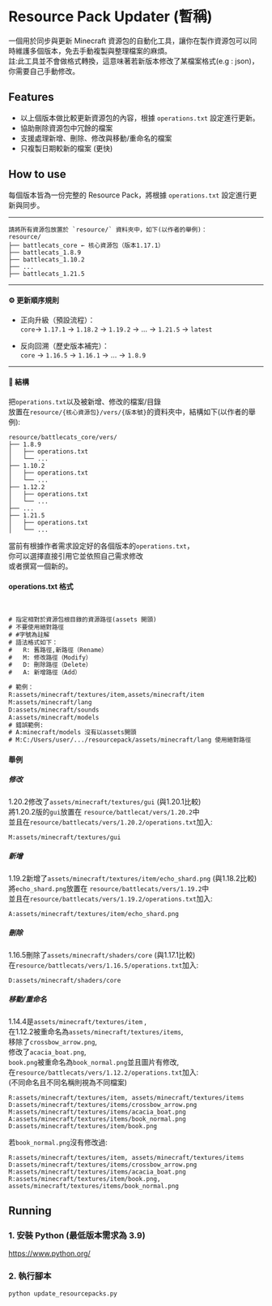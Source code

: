 # Resource Pack Updater (暫稱)

一個用於同步與更新 Minecraft 資源包的自動化工具，讓你在製作資源包可以同時維護多個版本，免去手動複製與整理檔案的麻煩。<br>
註:此工具並不會做格式轉換，這意味著若新版本修改了某檔案格式(e.g : json)，你需要自己手動修改。

## Features
- 以上個版本做比較更新資源包的內容，根據 `operations.txt` 設定進行更新。
- 協助刪除資源包中冗餘的檔案
- 支援處理新增、刪除、修改與移動/重命名的檔案
- 只複製日期較新的檔案 (更快)

## How to use

每個版本皆為一份完整的 Resource Pack，將根據 `operations.txt` 設定進行更新與同步。

---

```
請將所有資源包放置於 `resource/` 資料夾中，如下(以作者的舉例)：
resource/
├── battlecats_core ← 核心資源包（版本1.17.1）
├── battlecats_1.8.9
├── battlecats_1.10.2
├── ...
├── battlecats_1.21.5
```

---

#### ⚙️ 更新順序規則

- 正向升級（預設流程）：  
  `core`→ `1.17.1` → `1.18.2` → `1.19.2` → ... → `1.21.5` → `latest`

- 反向回溯（歷史版本補完）：  
  `core` → `1.16.5` → `1.16.1` → ... → `1.8.9`

---

#### 📄 結構

把`operations.txt`以及被新增、修改的檔案/目錄<br>
放置在`resource/{核心資源包}/vers/{版本號}`的資料夾中，結構如下(以作者的舉例):
```
resource/battlecats_core/vers/
├── 1.8.9
│   ├── operations.txt
│   └── ...
├── 1.10.2
│   ├── operations.txt
│   └── ...
├── 1.12.2
│   ├── operations.txt
│   └── ...
├── ...
├── 1.21.5
│   ├── operations.txt
│   └── ...
```
當前有根據作者需求設定好的各個版本的`operations.txt`，<br>
你可以選擇直接引用它並依照自己需求修改<br>
或者撰寫一個新的。<br>
#### operations.txt 格式
<br>

```txt
# 指定相對於資源包根目錄的資源路徑(assets 開頭)
# 不要使用絕對路徑
# #字號為註解
# 語法格式如下：
#   R: 舊路徑,新路徑（Rename）
#   M: 修改路徑（Modify）
#   D: 刪除路徑（Delete）
#   A: 新增路徑（Add）

# 範例：
R:assets/minecraft/textures/item,assets/minecraft/item
M:assets/minecraft/lang
D:assets/minecraft/sounds
A:assets/minecraft/models
# 錯誤範例:
# A:minecraft/models 沒有以assets開頭
# M:C:/Users/user/.../resourcepack/assets/minecraft/lang 使用絕對路徑
```

#### 舉例
##### 修改 
1.20.2修改了`assets/minecraft/textures/gui` (與1.20.1比較)<br>
將1.20.2版的`gui`放置在 `resource/battlecat/vers/1.20.2`中<br>
並且在`resource/battlecats/vers/1.20.2/operations.txt`加入:
```
M:assets/minecraft/textures/gui
```
##### 新增
1.19.2新增了`assets/minecraft/textures/item/echo_shard.png` (與1.18.2比較)<br>
將`echo_shard.png`放置在 `resource/battlecats/vers/1.19.2`中<br>
並且在`resource/battlecats/vers/1.19.2/operations.txt`加入:
```
A:assets/minecraft/textures/item/echo_shard.png
```
##### 刪除
1.16.5刪除了`assets/minecraft/shaders/core` (與1.17.1比較)<br>
在`resource/battlecats/vers/1.16.5/operations.txt`加入:
```
D:assets/minecraft/shaders/core
```
##### 移動/重命名
1.14.4是`assets/minecraft/textures/item` ,<br>
在1.12.2被重命名為`assets/minecraft/textures/items`,<br>
移除了`crossbow_arrow.png`,<br>
修改了`acacia_boat.png`,<br>
`book.png`被重命名為`book_normal.png`並且圖片有修改,<br>
在`resource/battlecats/vers/1.12.2/operations.txt`加入:<br>
(不同命名且不同名稱則視為不同檔案)
```
R:assets/minecraft/textures/item, assets/minecraft/textures/items
D:assets/minecraft/textures/items/crossbow_arrow.png
M:assets/minecraft/textures/items/acacia_boat.png
A:assets/minecraft/textures/items/book_normal.png
D:assets/minecraft/textures/item/book.png
```
若`book_normal.png`沒有修改過:
```
R:assets/minecraft/textures/item, assets/minecraft/textures/items
D:assets/minecraft/textures/items/crossbow_arrow.png
M:assets/minecraft/textures/items/acacia_boat.png
R:assets/minecraft/textures/item/book.png, assets/minecraft/textures/items/book_normal.png
```

## Running
### 1. 安裝 Python (最低版本需求為 3.9)
https://www.python.org/

### 2. 執行腳本
```sh
python update_resourcepacks.py
```
